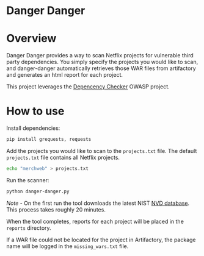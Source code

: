 Danger Danger
==========
# Overview
Danger Danger provides a way to scan Netflix projects for vulnerable third party dependencies.  You simply specify the projects you would like to scan, and danger-danger automatically retrieves those WAR files from artifactory and generates an html report for each project.  

This project leverages the [Depencency Checker](https://www.owasp.org/index.php/OWASP_Dependency_Check) OWASP project.  

# How to use

Install dependencies:

```bash
pip install grequests, requests
```

Add the projects you would like to scan to the `projects.txt` file.  The default `projects.txt` file contains all Netflix projects.  

```bash
echo "merchweb" > projects.txt
```

Run the scanner:

```bash
python danger-danger.py
```

*Note* - On the first run the tool downloads the latest NIST [NVD database](https://nvd.nist.gov/).  This process takes roughly 20 minutes.  

When the tool completes, reports for each project will be placed in the `reports` directory.  

If a WAR file could not be located for the project in Artifactory, the package name will be logged in the `missing_wars.txt` file.
